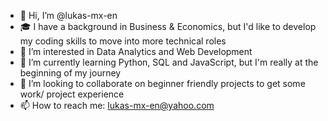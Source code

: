- 👋 Hi, I’m @lukas-mx-en
- 🎓 I have a background in Business & Economics, but I'd like to develop my coding skills to move into more technical roles 
- 👀 I’m interested in Data Analytics and Web Development 
- 🌱 I’m currently learning Python, SQL and JavaScript, but I'm really at the beginning of my journey 
- 💞️ I’m looking to collaborate on beginner friendly projects to get some work/ project experience 
- 📫 How to reach me: lukas-mx-en@yahoo.com

<!---
lukas-mx-en/lukas-mx-en is a ✨ special ✨ repository because its `README.md` (this file) appears on your GitHub profile.
You can click the Preview link to take a look at your changes.
--->
